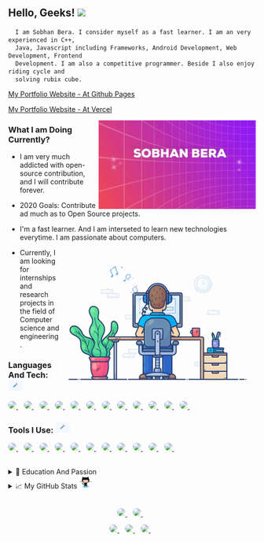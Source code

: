 ## Hello, Geeks! <img src="https://media.giphy.com/media/hvRJCLFzcasrR4ia7z/giphy.gif" width="25px">

```
  I am Sobhan Bera. I consider myself as a fast learner. I am an very experienced in C++,
  Java, Javascript including Frameworks, Android Development, Web Development, Frontend
  Development. I am also a competitive programmer. Beside I also enjoy riding cycle and
  solving rubix cube.
```

  <p>
  <a href="https://sobhanbera.github.io/portfolio" style="color:#40404ef;">My Portfolio Website - At Github Pages</a>
  </p>
  <p>
  <a href="https://sobhanbera.vercel.app/" style="color:#40404ef;">My Portfolio Website - At Vercel</a>
  </p>
  
  <img align="right" src="https://github.com/SobhanBera/SobhanBera/blob/master/open_source_contribution.gif" width="" height="180" />

### What I am Doing Currently?

-   I am very much addicted with open-source contribution, and I will contribute forever.
-   2020 Goals: Contribute ad much as to Open Source projects.

-   I'm a fast learner. And I am interseted to learn new technologies everytime. I am
    passionate about computers.
    <img align="right" src="https://github.com/SobhanBera/SobhanBera/blob/master/programming_all_day_gif.gif" width="400px" height="300px">
-   Currently, I am looking for internships and research projects in the field of Computer
    science and engineering.

<!--### Languages And Tech: <img src="https://github.com/SobhanBera/SobhanBera/blob/master/tools.gif" width="30px">
<!--
![C](https://img.shields.io/badge/-C-e8e8e8?style=for-the-badge&logo=C&logoColor=283593)
![C++](https://img.shields.io/badge/-c++-e8e8e8?style=for-the-badge&logo=C%2B%2B&logoColor=00549D)
![Java](https://img.shields.io/badge/-Java-e8e8e8?style=for-the-badge&logo=Java&logoColor=f89820)
![Python](https://img.shields.io/badge/-Python-e8e8e8?style=for-the-badge&logo=Python&logoColor=FFC107)
![Javascript](https://img.shields.io/badge/-Javascript-e8e8e8?style=for-the-badge&logo=Javascript&logoColor=fdc500)
![React](https://img.shields.io/badge/-React-e8e8e8?style=for-the-badge&logo=React&logoColor=61DBFB)
![React Native](https://img.shields.io/badge/-react%20native-e8e8e8?style=for-the-badge&logo=react&logoColor=61DBFB)
![HTML](https://img.shields.io/badge/-HTML-e8e8e8?style=for-the-badge&logo=HTML&logoColor=097CDB)
![CSS](https://img.shields.io/badge/-CSS-e8e8e8?style=for-the-badge&logo=CSS&logoColor=097CDB)
![SASS](https://img.shields.io/badge/-Sass-e8e8e8?style=for-the-badge&logo=Sass&logoColor=F06292)
![Less](https://img.shields.io/badge/-Less-e8e8e8?style=for-the-badge&logo=Less&logoColor=097CDB)
![SQ](https://img.shields.io/badge/-SQL-e8e8e8?style=for-the-badge&logo=mysql&logoColor=097CDB)

<!--### Tools I Use: <img src="https://github.com/SobhanBera/SobhanBera/blob/master/tools.gif" width="30px">
<!--
![VIM](https://img.shields.io/badge/-vim-181818?style=for-the-badge&logo=vim&logoColor=097CDB)
![VSCODE](https://img.shields.io/badge/-vscode-181818?style=for-the-badge&logo=vscode&logoColor=097CDB)
![Atom](https://img.shields.io/badge/-atom-181818?style=for-the-badge&logo=atom&logoColor=808080)
![Git](https://img.shields.io/badge/-git-181818?style=for-the-badge&logo=git&logoColor=F4511E)
![GitHub](https://img.shields.io/badge/-github-181818?style=for-the-badge&logo=github&logoColor=00BCD4)
![Terminal](http://img.shields.io/badge/-terminal-181818?style=for-the-badge&logo=powershell&logoColor=793535)
![Linux](https://img.shields.io/badge/-linux-181818?style=for-the-badge&logo=linux&logoColor=ffdf00)
![Firebase](https://img.shields.io/badge/-firebase-181818?style=for-the-badge&logo=firebase&logoColor=F5854A)
![Mongo DB](https://img.shields.io/badge/-mongodb-181818?style=for-the-badge&logo=mongodb&logoColor=4DB33D)
![Figma](https://img.shields.io/badge/-figma-181818?style=for-the-badge&logo=figma&logoColor=F06D5D)
![Adobe XD](https://img.shields.io/badge/-axd-181818?style=for-the-badge&logo=adobe-xd&logoColor=F27AF4)
-->

### Languages And Tech: <img src="https://github.com/SobhanBera/SobhanBera/blob/master/tools.gif" width="30px">

<p>
  <a href="">
      <img style="border-radius:25px" src="https://img.shields.io/badge/-C-283593?style=for-the-badge&logo=C&logoColor=ffffff" />        
  </a>&nbsp;&nbsp;
  <a href="">
      <img style="border-radius:25px" src="https://img.shields.io/badge/-c++-00549D?style=for-the-badge&logo=C%2B%2B&logoColor=ffffff" />        
  </a>&nbsp;&nbsp;
  <a href="">
      <img style="border-radius:25px" src="https://img.shields.io/badge/-Java-f89820?style=for-the-badge&logo=Java&logoColor=ffffff" />        
  </a>&nbsp;&nbsp;
  <a href="">
      <img style="border-radius:25px" src="https://img.shields.io/badge/-Python-306998?style=for-the-badge&logo=Python&logoColor=ffffff" />        
  </a>&nbsp;&nbsp;
  <a href="">
      <img style="border-radius:25px" src="https://img.shields.io/badge/-Javascript-fdc500?style=for-the-badge&logo=Javascript&logoColor=000000" />        
  </a>&nbsp;&nbsp;
  <a href="">
      <img style="border-radius:25px" src="https://img.shields.io/badge/-react-61DBFB?style=for-the-badge&logo=react&logoColor=000000" />        
  </a>&nbsp;&nbsp;
  <a href="">
      <img style="border-radius:25px" src="https://img.shields.io/badge/-react%20native-61DBFB?style=for-the-badge&logo=react&logoColor=000000" />        
  </a>&nbsp;&nbsp;
  <a href="">
      <img style="border-radius:25px" src="https://img.shields.io/badge/-HTML-e34c26?style=for-the-badge&logo=HTML&logoColor=ffffff" />        
  </a>&nbsp;&nbsp;
  <a href="">
      <img style="border-radius:25px" src="https://img.shields.io/badge/-CSS-264de4?style=for-the-badge&logo=CSS&logoColor=ffffff" />        
  </a>&nbsp;&nbsp;
  <a href="">
      <img style="border-radius:25px" src="https://img.shields.io/badge/-Sass-F06292?style=for-the-badge&logo=Sass&logoColor=ffffff" />        
  </a>&nbsp;&nbsp;
  <a href="">
      <img style="border-radius:25px" src="https://img.shields.io/badge/-Less-1d365d?style=for-the-badge&logo=Less&logoColor=ffffff" />        
  </a>&nbsp;&nbsp;
  <a href="">
      <img style="border-radius:25px" src="https://img.shields.io/badge/-SQL-F29111?style=for-the-badge&logo=mysql&logoColor=ffffff" />        
  </a>&nbsp;&nbsp;
</p>

<!-- ![C](https://img.shields.io/badge/-C-283593?style=for-the-badge&logo=C&logoColor=ffffff) -->
<!-- ![C++](https://img.shields.io/badge/-c++-00549D?style=for-the-badge&logo=C%2B%2B&logoColor=ffffff) -->
<!-- ![Java](https://img.shields.io/badge/-Java-f89820?style=for-the-badge&logo=Java&logoColor=ffffff) -->
<!-- ![Python](https://img.shields.io/badge/-Python-306998?style=for-the-badge&logo=Python&logoColor=ffffff) -->
<!-- ![Javascript](https://img.shields.io/badge/-Javascript-fdc500?style=for-the-badge&logo=Javascript&logoColor=000000) -->
<!-- ![React](https://img.shields.io/badge/-react-61DBFB?style=for-the-badge&logo=react&logoColor=000000) -->
<!-- ![React Native](https://img.shields.io/badge/-react%20native-61DBFB?style=for-the-badge&logo=react&logoColor=000000) -->
<!-- ![HTML](https://img.shields.io/badge/-HTML-e34c26?style=for-the-badge&logo=HTML&logoColor=ffffff) -->
<!-- ![CSS](https://img.shields.io/badge/-CSS-264de4?style=for-the-badge&logo=CSS&logoColor=ffffff) -->
<!-- ![SASS](https://img.shields.io/badge/-Sass-F06292?style=for-the-badge&logo=Sass&logoColor=ffffff) -->
<!-- ![Less](https://img.shields.io/badge/-Less-1d365d?style=for-the-badge&logo=Less&logoColor=ffffff) -->
<!-- ![SQ](https://img.shields.io/badge/-SQL-F29111?style=for-the-badge&logo=mysql&logoColor=ffffff) -->

### Tools I Use: <img src="https://github.com/SobhanBera/SobhanBera/blob/master/tools.gif" width="30px">

<p>
  <a href="">
      <img style="border-radius:25px" src="https://img.shields.io/badge/-vim-00a839?style=for-the-badge&logo=vim&logoColor=ffffff" />        
  </a>&nbsp;&nbsp;
  <a href="">
      <img style="border-radius:25px" src="https://img.shields.io/badge/-vscode-097CDB?style=for-the-badge&logo=vscode&logoColor=ffffff" />        
  </a>&nbsp;&nbsp;
  <a href="">
      <img style="border-radius:25px" src="https://img.shields.io/badge/-atom-00b478?style=for-the-badge&logo=atom&logoColor=ffffff" />        
  </a>&nbsp;&nbsp;
  <a href="">
      <img style="border-radius:25px" src="https://img.shields.io/badge/-git-F4511E?style=for-the-badge&logo=git&logoColor=ffffff" />        
  </a>&nbsp;&nbsp;
  <a href="">
      <img style="border-radius:25px" src="https://img.shields.io/badge/-github-94009b?style=for-the-badge&logo=github&logoColor=ffffff" />        
  </a>&nbsp;&nbsp;
  <a href="">
      <img style="border-radius:25px" src="http://img.shields.io/badge/-terminal-793535?style=for-the-badge&logo=powershell&logoColor=ffffff" />        
  </a>&nbsp;&nbsp;
  <a href="">
      <img style="border-radius:25px" src="https://img.shields.io/badge/-linux-0040ad?style=for-the-badge&logo=linux&logoColor=ffffff" />        
  </a>&nbsp;&nbsp;
  <a href="">
      <img style="border-radius:25px" src="https://img.shields.io/badge/-firebase-FFA000?style=for-the-badge&logo=firebase&logoColor=ffffff" />        
  </a>&nbsp;&nbsp;
  <a href="">
      <img style="border-radius:25px" src="https://img.shields.io/badge/-mongodb-4DB33D?style=for-the-badge&logo=mongodb&logoColor=ffffff" />        
  </a>&nbsp;&nbsp;
  <a href="">
      <img style="border-radius:25px" src="https://img.shields.io/badge/-figma-e04a34?style=for-the-badge&logo=figma&logoColor=ffffff" />        
  </a>&nbsp;&nbsp;
  <a href="">
      <img style="border-radius:25px" src="https://img.shields.io/badge/-axd-4c0035?style=for-the-badge&logo=adobe-xd&logoColor=ffffff" />        
  </a>&nbsp;&nbsp;
</p>

<!-- ![VIM](https://img.shields.io/badge/-vim-00a839?style=for-the-badge&logo=vim&logoColor=ffffff) -->
<!-- ![VSCODE](https://img.shields.io/badge/-vscode-097CDB?style=for-the-badge&logo=vscode&logoColor=ffffff) -->
<!-- ![Atom](https://img.shields.io/badge/-atom-00b478?style=for-the-badge&logo=atom&logoColor=ffffff) -->
<!-- ![Git](https://img.shields.io/badge/-git-F4511E?style=for-the-badge&logo=git&logoColor=ffffff) -->
<!-- ![GitHub](https://img.shields.io/badge/-github-94009b?style=for-the-badge&logo=github&logoColor=ffffff) -->
<!-- ![Terminal](http://img.shields.io/badge/-terminal-793535?style=for-the-badge&logo=powershell&logoColor=ffffff) -->
<!-- ![Linux](https://img.shields.io/badge/-linux-0040ad?style=for-the-badge&logo=linux&logoColor=ffffff) -->
<!-- ![Firebase](https://img.shields.io/badge/-firebase-FFA000?style=for-the-badge&logo=firebase&logoColor=ffffff) -->
<!-- ![Mongo DB](https://img.shields.io/badge/-mongodb-4DB33D?style=for-the-badge&logo=mongodb&logoColor=ffffff) -->
<!-- ![Figma](https://img.shields.io/badge/-figma-e04a34?style=for-the-badge&logo=figma&logoColor=ffffff) -->
<!-- ![Adobe XD](https://img.shields.io/badge/-axd-4c0035?style=for-the-badge&logo=adobe-xd&logoColor=ffffff) -->

<!-- <code><img alt="visual studio code" height="26px" src="https://raw.githubusercontent.com/github/explore/80688e429a7d4ef2fca1e82350fe8e3517d3494d/topics/visual-studio-code/visual-studio-code.png"></code> -->

<br/>

<details>
  <summary>📃 Education And Passion</summary>

## Education

-   **Holy Home English High School Balaghat M.P.**\
    📆 2010 - 2018
-   **Balaghat English Higher Secondary School Balaghat M.P.**\
    📆 2018 - 2020
-   **GH Raisoni College Of Engineering Nagpur Maharastra.**\
    📆 2020 - Moment
-   Graduation Completes On\
    📆 2025

## Passion

-   Coding and Programming\
    📆 2018 - Life Time
-   **Self Taught** Frontend Android Developer (Android Studio - Intermediate).\
    📆 2018 - Moment
-   **Self Taught** Native App Developer (React Native - Experienced).\
    📆 2019 - Moment
-   **Self Taught** Frontend Web Developer (Experienced).\
    📆 2019 - Moment
-   Competitive Programming\
    📆 2019 - Moment
-   **Open Source Contribution.**\
    📆 2019 - Life Time

</details>

<details>
  <summary>📈 My GitHub Stats<img src="https://github.com/SobhanBera/SobhanBera/blob/master/octocat.gif" width="35px"></summary>
  <p>
    <img src="https://github-readme-stats.vercel.app/api?username=SobhanBera&show_icons=true&count_private=true&theme=radical" width="350">
  </P>
  <p>
    <img src="https://github-readme-stats.vercel.app/api/top-langs/?username=SobhanBera&layout=compact" width="350">
  </p>
<!--   TROPHY  <img src="https://github-profile-trophy.vercel.app/?username=SobhanBera&theme=gruvbox&column=3&margin-w=15&margin-h=15"/> -->
</details>

</br>
<p align='center'>
  <a href="https://www.linkedin.com/in/sobhan-bera-82a435197/">
    <img style="border-radius:25px" src="https://img.shields.io/badge/linkedin-%230077B5.svg?&style=for-the-badge&logo=linkedin&logoColor=white" />
  </a>&nbsp;&nbsp;
  <a href="https://www.instagram.com/sobhanbera_/">
    <img  style="border-radius:25px"src="https://img.shields.io/badge/instagram-%23E4405F.svg?&style=for-the-badge&logo=instagram&logoColor=white" />        
  </a>&nbsp;&nbsp;
</p>

<p align='center'>
  <a href="https://www.facebook.com/sobhan.b.90/">
    <img style="border-radius:25px" src="https://img.shields.io/badge/sobhanbera-%233b5998.svg?&style=for-the-badge&logo=facebook&logoColor=white" />
  </a>&nbsp;&nbsp;
  <a href="https://twitter.com/BeraSobhan">
    <img style="border-radius:25px" src="https://img.shields.io/badge/twitter-%2300acee.svg?&style=for-the-badge&logo=twitter&logoColor=white" />        
  </a>&nbsp;&nbsp;
  <a href="mailto:sobhanbera258@gmail.com">
    <img style="border-radius:25px" src="https://img.shields.io/badge/-sobhanbera258-c14438?style=for-the-badge&logo=Gmail&logoColor=white&link=mailto:sobhanbera258@gmail.com" />
  </a>&nbsp;&nbsp;
</p>

[linkedin]: https://www.linkedin.com/in/sobhan-bera-82a435197/
[twitter]: https://twitter.com/BeraSobhan
[instagram]: https://www.instagram.com/sobhanbera_/
[facebook]: https://www.facebook.com/sobhan.b.90/
[vim]: https://www.vim.org/download.php
[atom]: https://atom.io/
[sublime]: https://www.sublimetext.com/
[android]: https://developer.android.com/studio/
[vsc]: https://code.visualstudio.com/
[git]: https://git-scm.com/downloads

